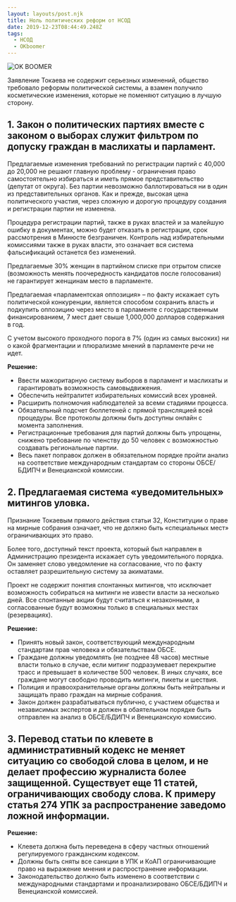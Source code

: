 ```yaml
---
layout: layouts/post.njk
title: Ноль политических реформ от НСОД
date: 2019-12-23T08:44:49.248Z
tags:
  - НСОД
  - OKboomer
---
```

![OK BOOMER](/images/nsod2-2-.png "OK BOOMER")

Заявление Токаева не содержит серьезных изменений, общество требовало реформы политической системы, а взамен получило косметические изменения, которые не поменяют ситуацию в лучшую сторону.

## 1. Закон о политических партиях вместе с законом о выборах служит фильтром по допуску граждан в маслихаты и парламент.

Предлагаемые изменения требований по регистрации партий с 40,000 до 20,000 не решают главную проблему - ограничения право самостоятельно избираться и иметь прямое представительство (депутат от округа). Без партии невозможно баллотироваться ни в один из представительных органов. Как и прежде, высокая цена политического участия, через сложную и дорогую процедуру создания и регистрации партии не изменена.

Процедура регистрации партий, также в руках властей и за малейшую ошибку в документах, можно будет отказать в регистрации, срок рассмотрения в Минюсте безграничен. Контроль над избирательными комиссиями также в руках власти, это означает вся система фальсификаций останется без изменений.

Предлагаемые 30% женщин в партийном списке при отрытом списке (возможность менять поочередность кандидатов после голосования) не гарантирует женщинам место в парламенте.

Предлагаемая «парламентская оппозиция» – по факту искажает суть политической конкуренции, является способом сохранить власть и подкупить оппозицию через место в парламенте с государственным финансированием, 7 мест дает свыше 1,000,000 долларов содержания в год.

С учетом высокого проходного порога в 7% (один из самых высоких) ни о какой фрагментации и плюрализме мнений в парламенте речи не идет.

**Решение:**

* Ввести мажоритарную систему выборов в парламент и маслихаты и гарантировать возможность самовыдвижения.
* Обеспечить нейтралитет избирательных комиссий всех уровней.
* Расширить полномочия наблюдателей за всеми стадиями процесса.
* Обязательный подсчет бюллетеней с прямой трансляцией всей процедуры. Все протоколы должны быть доступны онлайн с момента заполнения.
* Регистрационные требования для партий должны быть упрощены, снижено требование по членству до 50 человек с возможностью создавать региональные партии.
* Весь пакет поправок должен в обязательном порядке пройти анализ на соответствие международным стандартам со стороны ОБСЕ/БДИПЧ и Венецианской комиссии.

## 2. Предлагаемая система «уведомительных» митингов уловка.

Признание Токаевым прямого действия статьи 32, Конституции о праве на мирные собрания означает, что не должно быть «специальных мест» ограничивающих это право.

Более того, доступный текст проекта, который был направлен в Администрацию президента искажает суть уведомительного порядка. Он заменяет слово уведомление на согласование, что по факту оставляет разрешительную систему за акиматами.

Проект не содержит понятия спонтанных митингов, что исключает возможность собираться на митинги не извести власти за несколько дней. Все спонтанные акции будут считаться к незаконными, а согласованные будут возможны только в специальных местах (резервациях).

**Решение:**

* Принять новый закон, соответствующий международным стандартам прав человека и обязательствам ОБСЕ.
* Граждане должны уведомлять (не позднее 48 часов) местные власти только в случае, если митинг подразумевает перекрытие трасс и превышает в количестве 500 человек. В иных случаях, все граждане могут свободно проводить митинги, пикеты и шествия.
* Полиция и правоохранительные органы должны быть нейтральны и защищать право граждан на мирные собрания.
* Закон должен разрабатываться публично, с участием общества и независимых экспертов и должен в обаятельном порядке быть отправлен на анализ в ОБСЕ/БДИПЧ и Венецианскую комиссию.

## 3. Перевод статьи по клевете в административный кодекс не меняет ситуацию со свободой слова в целом, и не делает профессию журналиста более защищенной. Существует еще 11 статей, ограничивающих свободу слова. К примеру статья 274 УПК за распространение заведомо ложной информации.

**Решение:**

* Клевета должна быть переведена в сферу частных отношений регулируемого гражданским кодексом.
* Должны быть сняты все санкции в УПК и КоАП ограничивающие право на выражение мнения и распространение информации.
* Законодательство должно быть изменено в соответствии с международными стандартами и проанализировано ОБСЕ/БДИПЧ и Венецианской комиссией.
